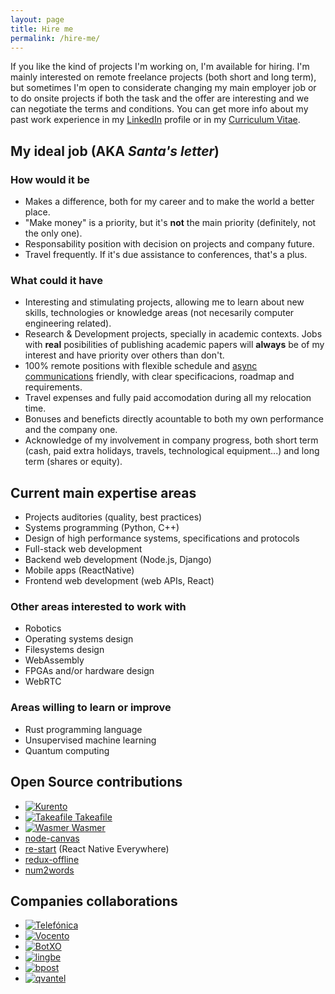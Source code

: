 ```yaml
---
layout: page
title: Hire me
permalink: /hire-me/
---
```


If you like the kind of projects I'm working on, I'm available for hiring. I'm
mainly interested on remote freelance projects (both short and long term), but
sometimes I'm open to considerate changing my main employer job or to do onsite
projects if both the task and the offer are interesting and we can negotiate the
terms and conditions. You can get more info about my past work experience in my
[LinkedIn](https://www.linkedin.com/in/piranna/) profile or in my
[Curriculum Vitae](Leganes-Combarro_Jesus_resume.pdf).

## My ideal job (AKA *Santa's letter*)

### How would it be

- Makes a difference, both for my career and to make the world a better place.
- "Make money" is a priority, but it's **not** the main priority (definitely,
  not the only one).
- Responsability position with decision on projects and company future.
- Travel frequently. If it's due assistance to conferences, that's a plus.

### What could it have

- Interesting and stimulating projects, allowing me to learn about new skills,
  technologies or knowledge areas (not necesarily computer engineering related).
- Research & Development projects, specially in academic contexts. Jobs with
  **real** posibilities of publishing academic papers will **always** be of my
  interest and have priority over others than don't.
- 100% remote positions with flexible schedule and
  [async communications](https://doist.com/blog/asynchronous-communication/)
  friendly, with clear specificacions, roadmap and requirements.
- Travel expenses and fully paid accomodation during all my relocation time.
- Bonuses and beneficts directly acountable to both my own performance and the
  company one.
- Acknowledge of my involvement in company progress, both short term (cash, paid
  extra holidays, travels, technological equipment...) and long term (shares or
  equity).

## Current main expertise areas

- Projects auditories (quality, best practices)
- Systems programming (Python, C++)
- Design of high performance systems, specifications and protocols
- Full-stack web development
- Backend web development (Node.js, Django)
- Mobile apps (ReactNative)
- Frontend web development (web APIs, React)

### Other areas interested to work with

- Robotics
- Operating systems design
- Filesystems design
- WebAssembly
- FPGAs and/or hardware design
- WebRTC

### Areas willing to learn or improve

- Rust programming language
- Unsupervised machine learning
- Quantum computing

## Open Source contributions

- [![Kurento](https://www.kurento.org/sites/default/files/kurento.png "Kurento")](https://www.kurento.org/)
- [![Takeafile](https://avatars0.githubusercontent.com/u/44590114?s=50 "Takeafile") Takeafile](https://github.com/Takeafile)
- [![Wasmer](https://avatars3.githubusercontent.com/u/44205449?s=50 "Wasmer") Wasmer](https://wasmer.io/)
- [node-canvas](https://github.com/Automattic/node-canvas)
- [re-start](https://github.com/react-everywhere/re-start) (React Native
  Everywhere)
- [redux-offline](https://github.com/redux-offline/redux-offline)
- [num2words](https://pypi.org/project/num2words/)

## Companies collaborations

- [![Telefónica](https://www.telefonica.com/documents/153952/154445/lgo_telefonica_at.png/40901b9a-1f77-4a6d-a03c-e44f56c695ed "Telefónica")](https://www.telefonica.com)
- [![Vocento](https://upload.wikimedia.org/wikipedia/commons/0/08/Vocento_logo.svg "Vocento")](https://www.vocento.com/)
- [![BotXO](https://www.botxo.ai/wp-content/uploads/2019/03/BotXO_logo.png "BotXO")](https://www.botxo.ai/)
- [![lingbe](https://lingbe.com/logo.b37d81ec.svg "lingbe")](https://lingbe.com/)
- [![bpost](https://www.bpost.be/sites/all/themes/custom/bpost_selfservice/logo.png "bpost")](https://www.bpost.be/)
- [![qvantel](https://www.itewiki.fi/write/logos/qvantel.png "qvantel")](https://www.qvantel.com/)
